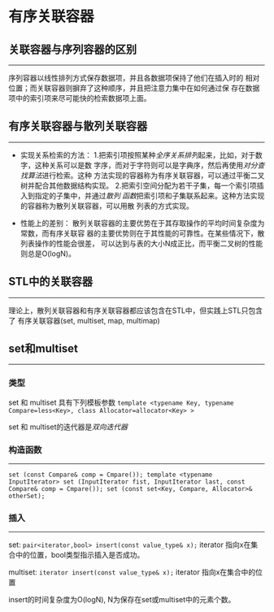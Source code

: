 # 有序关联容器
  
## 关联容器与序列容器的区别
------------------------------------------
序列容器以线性排列方式保存数据项，并且各数据项保持了他们在插入时的
相对位置；而关联容器则摒弃了这种顺序，并且把注意力集中在如何通过保
存在数据项中的索引项来尽可能快的检索数据项上面。

## 有序关联容器与散列关联容器
------------------------------------------
* 实现关系检索的方法：
1.把索引项按照某种*全序关系排列*起来，比如，对于数字，这种关系可以是数
字序，而对于字符则可以是字典序，然后再使用*对分查找算法*进行检索。这种
方法实现的容器称为有序关联容器，可以通过平衡二叉树并配合其他数据结构实现。
2.把索引空间分配为若干子集，每一个索引项插入到指定的子集中，并通过*散列
函数*把索引项和子集联系起来。这种方法实现的容器称为散列关联容器，可以用散
列表的方式实现。

* 性能上的差别：
散列关联容器的主要优势在于其存取操作的平均时间复杂度为常数，而有序关联容
器的主要优势则在于其性能的可靠性。在某些情况下，散列表操作的性能会很差，
可以达到与表的大小N成正比，而平衡二叉树的性能则总是O(logN)。

## STL中的关联容器
------------------------------------------
理论上，散列关联容器和有序关联容器都应该包含在STL中，但实践上STL只包含了
有序关联容器(set, multiset, map, multimap)


## set和multiset
------------------------------------------
### 类型
set 和 multiset 具有下列模板参数
`
template <typename Key, typename Compare=less<Key>, class Allocator=allocator<Key> >
`

set 和 multiset的迭代器是*双向迭代器*

### 构造函数
------------------------------------------
`
set (const Compare& comp = Cmpare());
template <typename InputIterator>
set (InputIterator fist, InputIterator last, const Compare& comp = Cmpare());
set (const set<Key, Compare, Allocator>& otherSet);
`

### 插入
------------------------------------------
set:
`
pair<iterator,bool> insert(const value_type& x);
`
iterator 指向x在集合中的位置，bool类型指示插入是否成功。

multiset:
`
iterator insert(const value_type& x);
`
iterator 指向x在集合中的位置

insert的时间复杂度为O(logN), N为保存在set或multiset中的元素个数。

